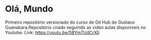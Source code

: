 # Olá, Mundo
 Primeiro repositório versionado do curso de Git Hub do Gustavo Guanabara.Repositório criado seguindo as video aulas disponiveis no Youtube. Link: https://youtu.be/5BYm7UdCrX0